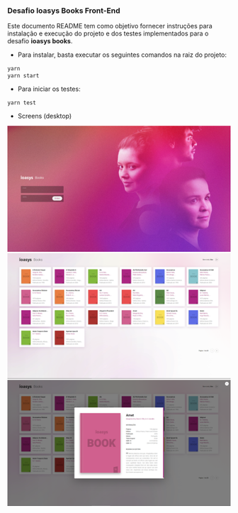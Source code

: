 ### Desafio Ioasys Books Front-End

Este documento README tem como objetivo fornecer instruções para instalação e execução do projeto e dos testes implementados para o desafio **ioasys books**.

- Para instalar, basta executar os seguintes comandos na raiz do projeto:

```
yarn
yarn start
```

- Para iniciar os testes:

```
yarn test
```

- Screens (desktop)

<p align="center">
  <img src="./docs/screens/screen-sign-up.png" width="auto"/>
  <img src="./docs/screens/screen-books.png" width="auto"/>
  <img src="./docs/screens/screen-book.png" width="auto"/>
</p>
